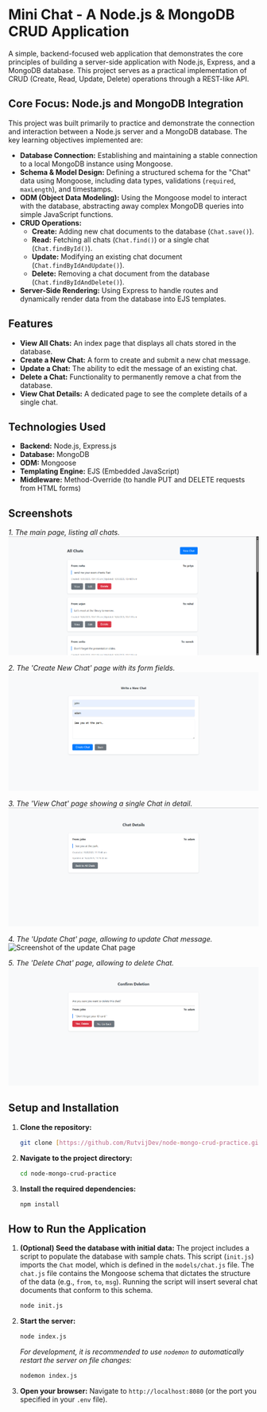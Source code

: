 # Mini Chat - A Node.js & MongoDB CRUD Application

A simple, backend-focused web application that demonstrates the core principles of building a server-side application with Node.js, Express, and a MongoDB database. This project serves as a practical implementation of CRUD (Create, Read, Update, Delete) operations through a REST-like API.

## Core Focus: Node.js and MongoDB Integration

This project was built primarily to practice and demonstrate the connection and interaction between a Node.js server and a MongoDB database. The key learning objectives implemented are:

- **Database Connection:** Establishing and maintaining a stable connection to a local MongoDB instance using Mongoose.
- **Schema & Model Design:** Defining a structured schema for the "Chat" data using Mongoose, including data types, validations (`required`, `maxLength`), and timestamps.
- **ODM (Object Data Modeling):** Using the Mongoose model to interact with the database, abstracting away complex MongoDB queries into simple JavaScript functions.
- **CRUD Operations:**
  - **Create:** Adding new chat documents to the database (`Chat.save()`).
  - **Read:** Fetching all chats (`Chat.find()`) or a single chat (`Chat.findById()`).
  - **Update:** Modifying an existing chat document (`Chat.findByIdAndUpdate()`).
  - **Delete:** Removing a chat document from the database (`Chat.findByIdAndDelete()`).
- **Server-Side Rendering:** Using Express to handle routes and dynamically render data from the database into EJS templates.

## Features

- **View All Chats:** An index page that displays all chats stored in the database.
- **Create a New Chat:** A form to create and submit a new chat message.
- **Update a Chat:** The ability to edit the message of an existing chat.
- **Delete a Chat:** Functionality to permanently remove a chat from the database.
- **View Chat Details:** A dedicated page to see the complete details of a single chat.

## Technologies Used

- **Backend:** Node.js, Express.js
- **Database:** MongoDB
- **ODM:** Mongoose
- **Templating Engine:** EJS (Embedded JavaScript)
- **Middleware:** Method-Override (to handle PUT and DELETE requests from HTML forms)

## Screenshots

_1. The main page, listing all chats._
![Screenshot of the main page listing all chats](./assets/all_chat_page.png)

_2. The 'Create New Chat' page with its form fields._
![Screenshot of the create chat page](./assets/new_chat_page.png)

_3. The 'View Chat' page showing a single Chat in detail._
![Screenshot of the view Chat page](./assets/view_page.png)

_4. The 'Update Chat' page, allowing to update Chat message._
![Screenshot of the update Chat page](./assets/update_page.png)

_5. The 'Delete Chat' page, allowing to delete Chat._
![Screenshot of the delete Chat page](./assets/delete_page.png)

## Setup and Installation

1.  **Clone the repository:**

    ```bash
    git clone [https://github.com/RutvijDev/node-mongo-crud-practice.git](https://github.com/RutvijDev/node-mongo-crud-practice.git)
    ```

2.  **Navigate to the project directory:**

    ```bash
    cd node-mongo-crud-practice
    ```

3.  **Install the required dependencies:**

    ```bash
    npm install
    ```

## How to Run the Application

1.  **(Optional) Seed the database with initial data:**
    The project includes a script to populate the database with sample chats. This script (`init.js`) imports the `Chat` model, which is defined in the `models/chat.js` file. The `chat.js` file contains the Mongoose schema that dictates the structure of the data (e.g., `from`, `to`, `msg`). Running the script will insert several chat documents that conform to this schema.

    ```bash
    node init.js
    ```

2.  **Start the server:**

    ```bash
    node index.js
    ```

    _For development, it is recommended to use `nodemon` to automatically restart the server on file changes:_

    ```bash
    nodemon index.js
    ```

3.  **Open your browser:**
    Navigate to `http://localhost:8080` (or the port you specified in your `.env` file).
